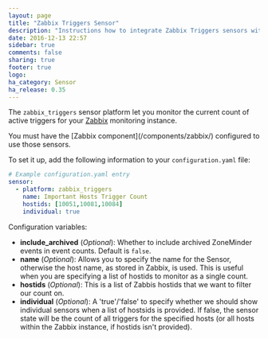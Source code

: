 ```yaml
---
layout: page
title: "Zabbix Triggers Sensor"
description: "Instructions how to integrate Zabbix Triggers sensors within Home Assistant."
date: 2016-12-13 22:57
sidebar: true
comments: false
sharing: true
footer: true
logo: 
ha_category: Sensor
ha_release: 0.35
---
```



The `zabbix_triggers` sensor platform let you monitor the current count of active triggers for your [Zabbix](http://www.zabbix.com/) monitoring instance.

<p class='note'>
You must have the [Zabbix component](/components/zabbix/) configured to use those sensors.
</p>

To set it up, add the following information to your `configuration.yaml` file:

```yaml
# Example configuration.yaml entry
sensor:
  - platform: zabbix_triggers
    name: Important Hosts Trigger Count
    hostids: [10051,10081,10084]
    individual: true
```

Configuration variables:

- **include_archived** (*Optional*): Whether to include archived ZoneMinder events in event counts. Default is `false`.
- **name** (*Optional*): Allows you to specify the name for the Sensor, otherwise the host name, as stored in Zabbix, is used.  This is useful when you are specifying a list of hostids to monitor as a single count.
- **hostids** (*Optional*): This is a list of Zabbis hostids that we want to filter our count on.
- **individual** (*Optional*): A 'true'/'false' to specify whether we should show individual sensors when a list of hostsids is provided.  If false, the sensor state will be the count of all triggers for the specified hosts (or all hosts within the Zabbix instance, if hostids isn't provided).

